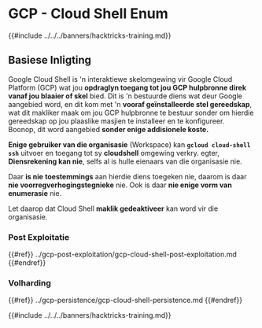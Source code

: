 # GCP - Cloud Shell Enum

{{#include ../../../banners/hacktricks-training.md}}

## Basiese Inligting

Google Cloud Shell is 'n interaktiewe skelomgewing vir Google Cloud Platform (GCP) wat jou **opdraglyn toegang tot jou GCP hulpbronne direk vanaf jou blaaier of skel** bied. Dit is 'n bestuurde diens wat deur Google aangebied word, en dit kom met 'n **vooraf geïnstalleerde stel gereedskap**, wat dit makliker maak om jou GCP hulpbronne te bestuur sonder om hierdie gereedskap op jou plaaslike masjien te installeer en te konfigureer.\
Boonop, dit word aangebied **sonder enige addisionele koste.**

**Enige gebruiker van die organisasie** (Workspace) kan **`gcloud cloud-shell ssh`** uitvoer en toegang tot sy **cloudshell** omgewing verkry. egter, **Diensrekening kan nie**, selfs al is hulle eienaars van die organisasie nie.

Daar **is nie** **toestemmings** aan hierdie diens toegeken nie, daarom is daar **nie voorregverhogingstegnieke** nie. Ook is daar **nie enige vorm van enumerasie** nie.

Let daarop dat Cloud Shell **maklik gedeaktiveer** kan word vir die organisasie.

### Post Exploitatie

{{#ref}}
../gcp-post-exploitation/gcp-cloud-shell-post-exploitation.md
{{#endref}}

### Volharding

{{#ref}}
../gcp-persistence/gcp-cloud-shell-persistence.md
{{#endref}}

{{#include ../../../banners/hacktricks-training.md}}
